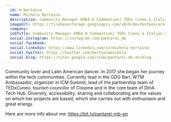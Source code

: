 ```yaml
---
  id: m-bertaina
  name: Michela Bertaina
  description: Community Manager EMEA @ Codemotion| TEDx Cuneo & Italian Community Manager Summit Organizer | WTM Ambassador | GDG Bari Lead | Tourism Councilor @ Cissone
  imageUrl: https://firebasestorage.googleapis.com/v0/b/devfestpescara-2023.appspot.com/o/speakers%2Fm-bertaina.png?alt=media&token=fb3e662a-a123-43df-a004-de33d60db757
  company: 
  jobTitle: Community Manager EMEA @ Codemotion| TEDx Cuneo & Italian Community Manager Summit Organizer | WTM Ambassador | GDG Bari Lead | Tourism Councilor @ Cissone
  social.instagram: https://instagram.com/pantarei_mb
  social.facebook: 
  social.linkedin: https://www.linkedin.com/in/michela-bertaina
  social.twitter: https://twitter.com/bertainamichela
  social.blog: https://sites.google.com/view/pantarei-mb-en/blog
---
```


Community lover and Latin American dancer. In 2017 she began her journey within the tech communities. Currently lead in the GDG Bari, WTM Ambassador, organizer in ICM Summit, lead of the partnership team of TEDxCuneo, tourism councilor of Cissone and in the core team of DInA Tech Hub. Diversity, accessibility, sharing and collaborating are the values ​​on which her projects are based, which she carries out with enthusiasm and great energy.

Here are more info about me: https://bit.ly/pantarei-mb-en
